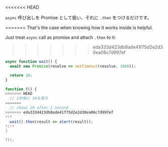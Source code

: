 
<<<<<<< HEAD

`async` 呼び出しを Promise として扱い、それに `.then` をつけるだけです。

=======
That's the case when knowing how it works inside is helpful.

Just treat `async` call as promise and attach `.then` to it:
>>>>>>> eda333d423db8ade41f75d2e2d30ea06c7d997ef
```js run
async function wait() {
  await new Promise(resolve => setTimeout(resolve, 1000));

  return 10;
}

function f() {
<<<<<<< HEAD
  // 1秒後に 10を表示
=======
  // shows 10 after 1 second
>>>>>>> eda333d423db8ade41f75d2e2d30ea06c7d997ef
*!*
  wait().then(result => alert(result));
*/!*
}

f();
```
